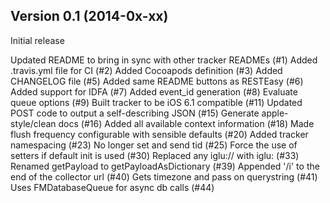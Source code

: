 Version 0.1 (2014-0x-xx)
------------------------
Initial release

Updated README to bring in sync with other tracker READMEs (#1)
Added .travis.yml file for CI (#2)
Added Cocoapods definition (#3)
Added CHANGELOG file (#5)
Added same README buttons as RESTEasy (#6)
Added support for IDFA (#7)
Added event_id generation (#8)
Evaluate queue options (#9)
Built tracker to be iOS 6.1 compatible (#11)
Updated POST code to output a self-describing JSON (#15)
Generate apple-style/clean docs (#16)
Added all available context information (#18)
Made flush frequency configurable with sensible defaults (#20)
Added tracker namespacing (#23)
No longer set and send tid (#25)
Force the use of setters if default init is used (#30)
Replaced any iglu:// with iglu: (#33)
Renamed getPayload to getPayloadAsDictionary (#39)
Appended '/i' to the end of the collector url (#40)
Gets timezone and pass on querystring (#41)
Uses FMDatabaseQueue for async db calls (#44)